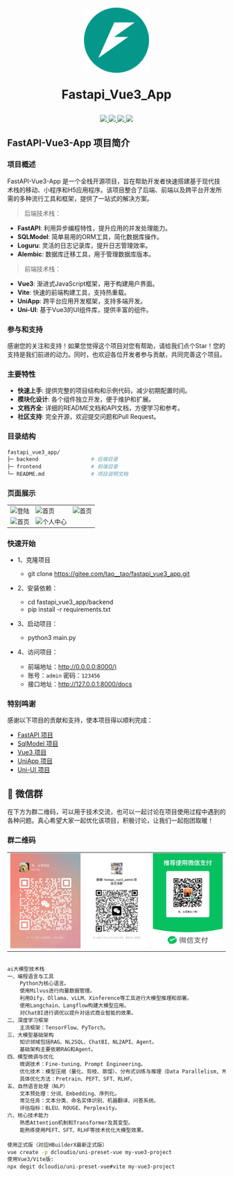 <div align="center">
   <p align="center">
      <img src="./frontend/static/logo.png" height="150" alt="logo"/>
   </p>
   <h1 align="center" style="margin: 30px 0 30px; font-weight: bold;">Fastapi_Vue3_App</h1>
   <p align="center">
      <a href="https://gitee.com/tao__tao/fastapi_vue3_app.git">
         <img src="https://gitee.com/tao__tao/fastapi_vue3_app/badge/star.svg?theme=dark">
      </a>
      <a href="https://github.com/1014TaoTao/fastapi_vue3_app.git">
         <img src="https://img.shields.io/github/stars/1014TaoTao/fastapi_vue3_app?style=social">
      </a>
      <a href="https://gitee.com/tao__tao/fastapi_vue3_app/blob/master/LICENSE">
         <img src="https://img.shields.io/badge/License-MIT-orange">
      </a>
      <img src="https://img.shields.io/badge/Python-≥3.10-blue">
   </p>
</div>

## FastAPI-Vue3-App 项目简介

### 项目概述

FastAPI-Vue3-App 是一个全栈开源项目，旨在帮助开发者快速搭建基于现代技术栈的移动、小程序和H5应用程序。该项目整合了后端、前端以及跨平台开发所需的多种流行工具和框架，提供了一站式的解决方案。

> 后端技术栈：

- **FastAPI**: 利用异步编程特性，提升应用的并发处理能力。
- **SQLModel**: 简单易用的ORM工具，简化数据库操作。
- **Loguru**: 灵活的日志记录库，提升日志管理效率。
- **Alembic**: 数据库迁移工具，用于管理数据库版本。

> 前端技术栈：

- **Vue3**: 渐进式JavaScript框架，用于构建用户界面。
- **Vite**: 快速的前端构建工具，支持热重载。
- **UniApp**: 跨平台应用开发框架，支持多端开发。
- **Uni-UI**: 基于Vue3的UI组件库，提供丰富的组件。

### 参与和支持

感谢您的关注和支持！如果您觉得这个项目对您有帮助，请给我们点个Star！您的支持是我们前进的动力。同时，也欢迎各位开发者参与贡献，共同完善这个项目。

### 主要特性

- **快速上手**: 提供完整的项目结构和示例代码，减少初期配置时间。
- **模块化设计**: 各个组件独立开发，便于维护和扩展。
- **文档齐全**: 详细的README文档和API文档，方便学习和参考。
- **社区支持**: 完全开源，欢迎提交问题和Pull Request。

### 目录结构

```sh
fastapi_vue3_app/
├─ backend                 # 后端目录
├─ frontend                # 前端目录
└─ README.md               # 项目说明文档
```

### 页面展示

<table>
    <tr>
        <td><img src="./static/img/登录.png"/>登陆</td>
        <td><img src="./static/img/注册.png"/>首页</td>
        <td><img src="./static/img/忘记密码.png"/>首页</td>
   </tr>
   <tr>
        <td><img src="./static/img/首页.png"/>首页</td>
        <td><img src="./static/img/用户页面.png"/>个人中心</td>
   </tr>
</table>

### 快速开始

- 1、克隆项目

  - git clone <https://gitee.com/tao__tao/fastapi_vue3_app.git>

- 2、安装依赖：

  - cd fastapi_vue3_app/backend
  - pip install -r requirements.txt

- 3、启动项目：
  - python3 main.py

- 4、访问项目：
  
  - 前端地址：<http://0.0.0.0:8000/)>
  - 账号：`admin` 密码：`123456`
  - 接口地址：<http://127.0.0.1:8000/docs>

### 特别鸣谢

感谢以下项目的贡献和支持，使本项目得以顺利完成：

- [FastAPI 项目](https://github.com/fastapi/fastapi)
- [SqlModel 项目](https://github.com/fastapi/sqlmodel)
- [Vue3 项目](https://github.com/vuejs/vue)
- [UniApp 项目](https://github.com/dcloudio/uni-app)
- [Uni-UI 项目](https://github.com/dcloudio/uni-ui)

## 🎨 微信群

在下方为群二维码，可以用于技术交流，也可以一起讨论在项目使用过程中遇到的各种问题。真心希望大家一起优化该项目，积极讨论，让我们一起抱团取暖！

### 群二维码

<table>
    <tr>
      <td><img src="https://github.com/1014TaoTao/fastapi_vue3_admin/blob/master/mkdocs/docs/resources/images/微信.jpg"/></td>
      <td><img src="https://github.com/1014TaoTao/fastapi_vue3_admin/blob/master/mkdocs/docs/resources/images/微信群.jpg"/></td>
      <td><img src="https://github.com/1014TaoTao/fastapi_vue3_admin/blob/master/mkdocs/docs/resources/images/wechatPay.jpg"/></td>
    </tr>
</table>


```sh

ai大模型技术栈
一、编程语言与工具
    Python为核心语言。
    使用Milvus进行向量数据管理。
    利用Dify、Ollama、vLLM、Xinference等工具进行大模型推理和部署。
    使用Langchain、Langflow构建大模型应用。
    对ChatBI进行调优以提升对话式商业智能的效果。
二、深度学习框架
    主流框架：TensorFlow、PyTorch。
三、大模型基础架构
    知识领域包括RAG、NL2SQL、ChatBI、NL2API、Agent。
    基础架构主要依赖RAG和Agent。
四、模型微调与优化
    微调技术：Fine-tuning、Prompt Engineering。
    优化技术：模型压缩（量化、剪枝、蒸馏）、分布式训练与推理（Data Parallelism, Model Parallelism）。
    具体优化方法：Pretrain、PEFT、SFT、RLHF。
五、自然语言处理（NLP）
    文本预处理：分词、Embedding、序列化。
    常见任务：文本分类、命名实体识别、机器翻译、问答系统。
    评估指标：BLEU、ROUGE、Perplexity。
六、核心技术能力
    熟悉Attention机制和Transformer及其变型。
    能熟练使用PEFT、SFT、RLHF等技术优化大模型效果。

使用正式版（对应HBuilderX最新正式版）
vue create -p dcloudio/uni-preset-vue my-vue3-project
使用Vue3/Vite版:
npx degit dcloudio/uni-preset-vue#vite my-vue3-project

